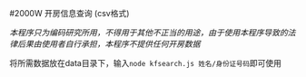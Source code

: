 #2000W 开房信息查询 (csv格式)

*本程序只为编码研究所用，不得用于其他不正当的用途，由于使用本程序导致的法律后果由使用者自行承担，本程序不提供任何开房数据*

将所需数据放在data目录下，输入`node kfsearch.js 姓名/身份证号码`即可使用